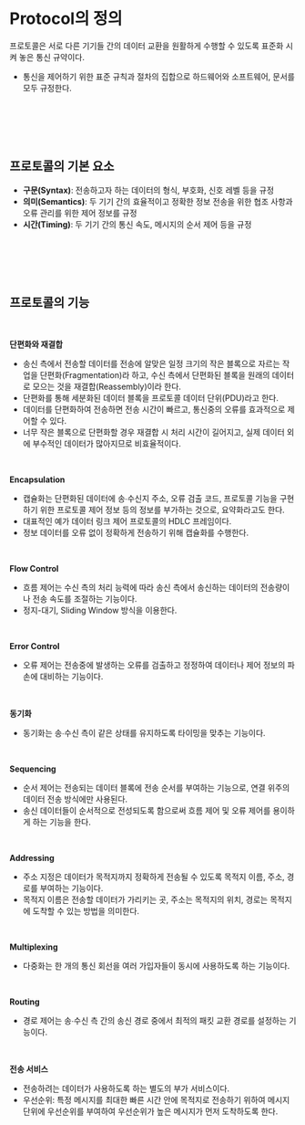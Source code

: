 # Protocol의 정의
프로토콜은 서로 다른 기기들 간의 데이터 교환을 원활하게 수행할 수 있도록 표준화 시켜 놓은 통신 규약이다.
- 통신을 제어하기 위한 표준 규칙과 절차의 집합으로 하드웨어와 소프트웨어, 문서를 모두 규정한다.

<br>
<br>
<br>
<br>

## 프로토콜의 기본 요소
- **구문(Syntax)**: 전송하고자 하는 데이터의 형식, 부호화, 신호 레벨 등을 규정
- **의미(Semantics)**: 두 기기 간의 효율적이고 정확한 정보 전송을 위한 협조 사항과 오류 관리를 위한 제어 정보를 규정
- **시간(Timing)**: 두 기기 간의 통신 속도, 메시지의 순서 제어 등을 규정   

<br>
<br>
<br>
<br>

## 프로토콜의 기능

<br>

**단편화와 재결합**   
- 송신 측에서 전송할 데이터를 전송에 알맞은 일정 크기의 작은 블록으로 자르는 작업을 단편화(Fragmentation)라 하고, 수신 측에서 단편화된 블록을 원래의 데이터로 모으는 것을 재결합(Reassembly)이라 한다.
- 단편화를 통해 세분화된 데이터 블록을 프로토콜 데이터 단위(PDU)라고 한다.
- 데이터를 단편화하여 전송하면 전송 시간이 빠르고, 통신중의 오류를 효과적으로 제어할 수 있다.
- 너무 작은 블록으로 단편화할 경우 재결합 시 처리 시간이 길어지고, 실제 데이터 외에 부수적인 데이터가 많아지므로 비효율적이다.

<br>

**Encapsulation**   
- 캡슐화는 단편화된 데이터에 송∙수신지 주소, 오류 검출 코드, 프로토콜 기능을 구현하기 위한 프로토콜 제어 정보 등의 정보를 부가하는 것으로, 요약화라고도 한다.
- 대표적인 예가 데이터 링크 제어 프로토콜의 HDLC 프레임이다.
- 정보 데이터를 오류 없이 정확하게 전송하기 위해 캡슐화를 수행한다.

<br>

**Flow Control**   
- 흐름 제어는 수신 측의 처리 능력에 따라 송신 측에서 송신하는 데이터의 전송량이나 전송 속도를 조절하는 기능이다.
- 정지-대기, Sliding Window 방식을 이용한다.

<br>

**Error Control**   
- 오류 제어는 전송중에 발생하는 오류를 검출하고 정정하여 데이터나 제어 정보의 파손에 대비하는 기능이다.

<br>

**동기화**   
- 동기화는 송∙수신 측이 같은 상태를 유지하도록 타이밍을 맞추는 기능이다.

<br>

**Sequencing**   
- 순서 제어는 전송되는 데이터 블록에 전송 순서를 부여하는 기능으로, 연결 위주의 데이터 전송 방식에만 사용된다.
- 송신 데이터들이 순서적으로 전성되도록 함으로써 흐름 제어 및 오류 제어를 용이하게 하는 기능을 한다.

<br>

**Addressing**   
- 주소 지정은 데이터가 목적지까지 정확하게 전송될 수 있도록 목적지 이름, 주소, 경로를 부여하는 기능이다.
- 목적지 이름은 전송할 데이터가 가리키는 곳, 주소는 목적지의 위치, 경로는 목적지에 도착할 수 있는 방법을 의미한다.

<br>

**Multiplexing**   
- 다중화는 한 개의 통신 회선을 여러 가입자들이 동시에 사용하도록 하는 기능이다.

<br>

**Routing**   
- 경로 제어는 송∙수신 측 간의 송신 경로 중에서 최적의 패킷 교환 경로를 설정하는 기능이다.

<br>

**전송 서비스**   
- 전송하려는 데이터가 사용하도록 하는 별도의 부가 서비스이다.
- 우선순위: 특정 메시지를 최대한 빠른 시간 안에 목적지로 전송하기 위하여 메시지 단위에 우선순위를 부여하여 우선순위가 높은 메시지가 먼저 도착하도록 한다.

